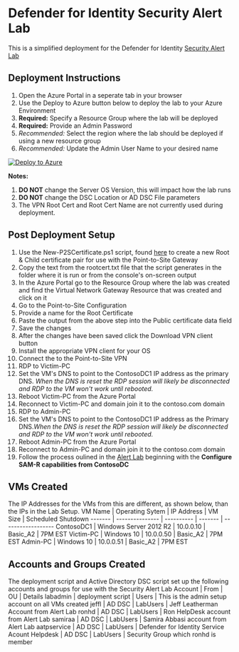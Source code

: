 # Defender for Identity Security Alert Lab
This is a simplified deployment for the Defender for Identity [Security Alert Lab](https://docs.microsoft.com/en-us/defender-for-identity/playbook-lab-overview)

## Deployment Instructions
1. Open the Azure Portal in a seperate tab in your browser
1. Use the Deploy to Azure button below to deploy the lab to your Azure Environment
  1. **Required:** Specify a Resource Group where the lab will be deployed
  1. **Required:** Provide an Admin Password
  1. *Recommended:* Select the region where the lab should be deployed if using a new resource group
  1. *Recommended:* Update the Admin User Name to your desired name

[![Deploy to Azure](https://aka.ms/deploytoazurebutton)](https://portal.azure.com/#create/Microsoft.Template/uri/https%3A%2F%2Fraw.githubusercontent.com%2Fdmcwee%2Fidamlab%2Fmaster%2FAzATP_Lab%2Fazuredeploy.json)

**Notes:** 
1. **DO NOT** change the Server OS Version, this will impact how the lab runs
1. **DO NOT** change the DSC Location or AD DSC File parameters
1. The VPN Root Cert and Root Cert Name are not currently used during deployment.

## Post Deployment Setup
1. Use the New-P2SCertificate.ps1 script, found [here](https://raw.githubusercontent.com/dmcwee/idamlab/master/PowershellScripts/New-P2SCertificate.ps1) to create a new Root & Child certificate pair for use with the Point-to-Site Gateway
  1. Copy the text from the rootcert.txt file that the script generates in the folder where it is run or from the console's on-screen output
1. In the Azure Portal go to the Resource Group where the lab was created and find the Virtual Network Gateway Resource that was created and click on it
  1. Go to the Point-to-Site Configuration
  1. Provide a name for the Root Certificate
  1. Paste the output from the above step into the Public certificate data field
  1. Save the changes
  1. After the changes have been saved click the Download VPN client button
1. Install the appropriate VPN client for your OS
1. Connect the to the Point-to-Site VPN
1. RDP to Victim-PC 
  1. Set the VM's DNS to point to the ContosoDC1 IP address as the primary DNS. *When the DNS is reset the RDP session will likely be disconnected and RDP to the VM won't work until rebooted.*
  1. Reboot Victim-PC from the Azure Portal
  1. Reconnect to Victim-PC and domain join it to the contoso.com domain
1. RDP to Admin-PC
  1. Set the VM's DNS to point to the ContosoDC1 IP address as the Primary DNS.*When the DNS is reset the RDP session will likely be disconnected and RDP to the VM won't work until rebooted.*
  1. Reboot Admin-PC from the Azure Portal
  1. Reconnect to Admin-PC and domain join it to the contoso.com domain
1. Follow the process oulined in the [Alert Lab](https://docs.microsoft.com/en-us/defender-for-identity/playbook-setup-lab#-base-lab-environment) beginning with the **Configure SAM-R capabilities from ContosoDC**

## VMs Created
The IP Addresses for the VMs from this are different, as shown below, than the IPs in the Lab Setup.
VM Name | Operating Sytem | IP Address | VM Size | Scheduled Shutdown
------- | --------------- | ---------- | ------- | ------------------
ContosoDC1 | Windows Server 2012 R2 | 10.0.0.10 | Basic_A2 | 7PM EST
Victim-PC | Windows 10 | 10.0.0.50 | Basic_A2 | 7PM EST
Admin-PC | Windows 10 | 10.0.0.51 | Basic_A2 | 7PM EST

## Accounts and Groups Created
The deployment script and Active Directory DSC script set up the following accounts and groups for use with the Security Alert Lab
Account | From | OU | Details
labadmin | deployment script | Users | This is the admin setup account on all VMs created
jeffl | AD DSC | LabUsers | Jeff Leatherman Account from Alert Lab
ronhd | AD DSC | LabUsers | Ron HelpDesk account from Alert Lab
samiraa | AD DSC | LabUsers | Samira Abbasi account from Alert Lab
aatpservice | AD DSC | LabUsers | Defender for Identity Service Acount
Helpdesk | AD DSC | LabUsers | Security Group which ronhd is member
